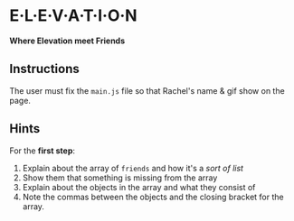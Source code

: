 # E·L·E·V·A·T·I·O·N
**Where Elevation meet Friends**

## Instructions
The user must fix the `main.js` file so that Rachel's name & gif show on the page.

## Hints
For the **first step**:
1. Explain about the array of `friends` and how it's a *sort of list*
2. Show them that something is missing from the array
3. Explain about the objects in the array and what they consist of
4. Note the commas between the objects and the closing bracket for the array.